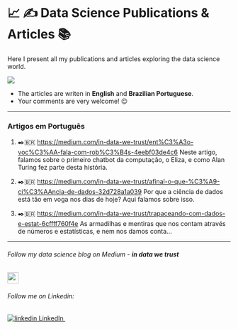 # :chart_with_upwards_trend: :writing_hand: Data Science Publications & Articles :books:

Here I present all my publications and articles exploring the data science world.

![](https://images.unsplash.com/photo-1456324504439-367cee3b3c32?ixlib=rb-1.2.1&ixid=MXwxMjA3fDB8MHxwaG90by1wYWdlfHx8fGVufDB8fHw%3D&auto=format&fit=crop&w=1350&q=80)

- The articles are writen in **English** and **Brazilian Portuguese**.
- Your comments are very welcome! :wink:
---

### Artigos em Português

1. :black_nib::brazil: https://medium.com/in-data-we-trust/ent%C3%A3o-voc%C3%AA-fala-com-rob%C3%B4s-4eebf03de4c6
Neste artigo, falamos sobre o primeiro chatbot da computação, o Eliza, e como Alan Turing fez parte desta história.

2. :black_nib::brazil: https://medium.com/in-data-we-trust/afinal-o-que-%C3%A9-ci%C3%AAncia-de-dados-32d728a1a039
Por que a ciência de dados está tão em voga nos dias de hoje? Aqui falamos sobre isso.

3. :black_nib::brazil: https://medium.com/in-data-we-trust/trapaceando-com-dados-e-estat-6cffff760f4e
As armadilhas e mentiras que nos contam através de números e estatísticas, e nem nos damos conta...


---

###### Follow my data science blog on Medium - **in data we trust**
<a href="https://medium.com/in-data-we-trust"><img src="https://img.shields.io/badge/medium-%2312100E.svg?&style=for-the-badge&logo=medium&logoColor=white" height=25></a>
---

###### Follow me on Linkedin:
<a href="https://www.linkedin.com/elianicegorniak" rel="nofollow noreferrer">
    <img src="https://i.stack.imgur.com/gVE0j.png" alt="linkedin"> LinkedIn
  </a> &nbsp; 

